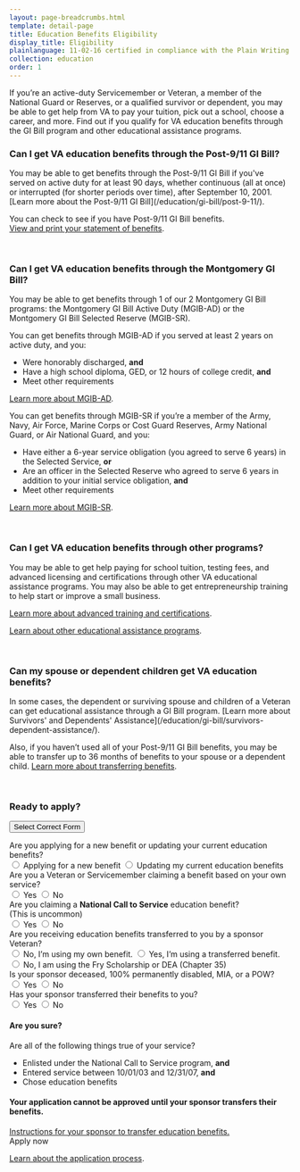 ```yaml
---
layout: page-breadcrumbs.html
template: detail-page
title: Education Benefits Eligibility
display_title: Eligibility
plainlanguage: 11-02-16 certified in compliance with the Plain Writing Act
collection: education
order: 1
---
```

<div itemscope itemtype ="http://schema.org/HowTo">
<div class="va-introtext" itemprop="description" >

If you’re an active-duty Servicemember or Veteran, a member of the National Guard or Reserves, or a qualified survivor or dependent, you may be able to get help from VA to pay your tuition, pick out a school, choose a career, and more. Find out if you qualify for VA education benefits through the GI Bill program and other educational assistance programs.

</div>


<div class="feature" markdown="1" itemprop="step" itemscope itemtype ="http://schema.org/HowToSection">
<h3 itemprop="name">Can I get VA education benefits through the Post-9/11 GI Bill?</h3>
<div itemprop="itemListElement">
You may be able to get benefits through the Post-9/11 GI Bill if you've served on active duty for at least 90 days, whether continuous (all at once) or interrupted (for shorter periods over time), after September 10, 2001. <br>
[Learn more about the Post-9/11 GI Bill](/education/gi-bill/post-9-11/).

<br>

You can check to see if you have Post-9/11 GI Bill benefits. <br>
[View and print your statement of benefits](/education/gi-bill/post-9-11/ch-33-benefit).

</div>

</div><div markdown="0"><br></div>

<div class="feature" markdown="1" itemprop="step" itemscope itemtype ="http://schema.org/HowToSection">
<h3 itemprop="name">Can I get VA education benefits through the Montgomery GI Bill?</h3>
<div itemprop="itemListElement">
You may be able to get benefits through 1 of our 2 Montgomery GI Bill programs: the Montgomery GI Bill Active Duty (MGIB-AD) or the Montgomery GI Bill Selected Reserve (MGIB-SR).

You can get benefits through MGIB-AD if you served at least 2 years on active duty, and you:
- Were honorably discharged, **and**
- Have a high school diploma, GED, or 12 hours of college credit, **and**
- Meet other requirements

[Learn more about MGIB-AD](/education/gi-bill/montgomery-active-duty/).

You can get benefits through MGIB-SR if you’re a member of the Army, Navy, Air Force, Marine Corps or Cost Guard Reserves, Army National Guard, or Air National Guard, and you:
- Have either a 6-year service obligation (you agreed to serve 6 years) in the Selected Service, **or**
- Are an officer in the Selected Reserve who agreed to serve 6 years in addition to your initial service obligation, **and**
- Meet other requirements

[Learn more about MGIB-SR](/education/gi-bill/montgomery-selected-reserve/).
</div>
</div><div markdown="0"><br></div>


<div class="feature" markdown="1" itemprop="step" itemscope itemtype ="http://schema.org/HowToSection">
<h3 itemprop="name"> Can I get VA education benefits through other programs?</h3>
<div itemprop="itemListElement">
You may be able to get help paying for school tuition, testing fees, and advanced licensing and certifications through other VA educational assistance programs. You may also be able to get entrepreneurship training to help start or improve a small business. 


[Learn more about advanced training and certifications](/education/advanced-training-and-certifications/).

[Learn about other educational assistance programs](/education/other-educational-assistance-programs/).
</div>
</div><div markdown="0"><br></div>

<div class="feature" markdown="1" itemprop ="step" itemscope itemtype ="http://schema.org/HowToSection">
<h3 itemprop="name"> Can my spouse or dependent children get VA education benefits?</h3>
<div itemprop="itemListElement">
In some cases, the dependent or surviving spouse and children of a Veteran can get educational assistance through a GI Bill program. [Learn more about Survivors' and Dependents' Assistance](/education/gi-bill/survivors-dependent-assistance/).

Also, if you haven’t used all of your Post-9/11 GI Bill benefits, you may be able to transfer up to 36 months of benefits to your spouse or a dependent child. [Learn more about transferring benefits](/education/gi-bill/transfer/).

</div>

<div markdown="0"><br></div>

### Ready to apply?

<div class="wizard-container">
  <button class="usa-button-primary va-button-primary wizard-button">Select Correct Form</button>

  <p>
    <div class="form-expanding-group-open wizard-content wizard-content-closed">
      <div class="wizard-content-inner">
        <div class="wizard-content-question" data-question="create-or-update" data-state="open">
        <label>Are you applying for a new benefit or updating your current education benefits?</label>
          <div class="form-radio-buttons">
            <input type="radio" name="create-or-update" id="new-application" value="new-application" data-next-question="create" data-alternate="existing-application">
            <label for="new-application">Applying for a new benefit</label>
            <input type="radio" name="create-or-update" id="existing-application" value="existing-application" data-next-question="update" data-alternate="new-application">
            <label for="existing-application">Updating my current education benefits</label>
          </div>
        </div>
        <div class="wizard-content-question" data-question="create" data-alternate="update" data-state="closed">
        <label>Are you a Veteran or Servicemember claiming a benefit based on your own service?</label>
          <div class="form-radio-buttons">
            <input type="radio" name="create" id="is-veteran" value="is-veteran" data-next-question="national-call-to-service" data-alternate="is-not-veteran">
            <label for="is-veteran">Yes</label>
            <input type="radio" name="create" id="is-not-veteran" value="is-not-veteran" data-next-question="create-dependent" data-alternate="is-veteran">
            <label for="is-not-veteran">No</label>
          </div>
        </div>
        <div class="wizard-content-question" data-question="national-call-to-service" data-alternate="create-dependent" data-state="closed">
        <label>Are you claiming a <strong>National Call to Service</strong> education benefit?<br />
              (This is uncommon)
          </label>
          <div class="form-radio-buttons">
            <input type="radio" name="national-call-to-service" id="is-ncts" value="is-ncts" data-selected-form="1990n" data-alternate="is-not-ncts">
            <label for="is-ncts">Yes</label>
            <input type="radio" name="national-call-to-service" id="is-not-ncts" value="is-not-ncts" data-selected-form="1990" data-alternate="is-ncts">
            <label for="is-not-ncts">No</label>
          </div>
        </div>
        <div class="wizard-content-question" data-question="update" data-alternate="create" data-state="closed">
        <label>Are you receiving education benefits transferred to you by a sponsor Veteran?</label>
          <div class="form-radio-buttons">
            <input type="radio" name="update" id="update-non-dependent" value="is-not-dependent" data-selected-form="1995" data-alternate="update-dependent">
            <label for="is-not-dependent">No, I’m using my own benefit.</label>
            <input type="radio" name="update" id="update-transfer" value="is-transfer" data-selected-form="1995" data-alternate="update-dependent">
            <label for="is-transfer">Yes, I’m using a transferred benefit.</label>
            <input type="radio" name="update" id="update-dependent" value="is-dependent" data-selected-form="5495" data-alternate="update-non-dependent update-transfer">
            <label for="is-dependent">No, I am using the Fry Scholarship or DEA (Chapter 35)</label>
          </div>
        </div>
        <div class="wizard-content-question" data-question="create-dependent" data-alternate="national-call-to-service" data-state="closed">
        <label>Is your sponsor deceased, 100% permanently disabled, MIA, or a POW?</label>
          <div class="form-radio-buttons">
            <input type="radio" name="create-dependent" id="create-dependent" value="is-dependent" data-selected-form="5490" data-alternate="create-non-dependent">
            <label for="create-dependent">Yes</label>
            <input type="radio" name="create-dependent" id="create-non-dependent" value="is-non-dependent" data-next-question="create-transfer"  data-alternate="create-dependent">
            <label for="create-non-dependent">No</label>
          </div>
        </div>
        <div class="wizard-content-question" data-question="create-transfer" data-state="closed">
        <label>Has your sponsor transferred their benefits to you?</label>
          <div class="form-radio-buttons">
            <input type="radio" name="create-transfer" id="create-transfer" value="is-transfer" data-selected-form="1990e" data-alternate="create-transfer">
            <label for="create-transfer">Yes</label>
            <input type="radio" name="create-transfer" id="create-non-transfer" value="is-non-transfer" data-selected-form="1990e" data-alternate="create-transfer">
            <label for="create-non-transfer">No</label>
          </div>
        </div>
        <div id="ncts-warning" class="usa-alert usa-alert-warning usa-content secondary" data-state="closed">
        <div class="usa-alert-body">
          <h4 style="padding:0;">Are you sure?</h4>
          <p style="margin:0;">Are all of the following things true of your service?</p>
          <ul>
            <li>Enlisted under the National Call to Service program, <strong>and</strong></li>
            <li>Entered service between 10/01/03 and 12/31/07, <strong>and</strong></li>
            <li>Chose education benefits</li>
          </ul>
        </div>
        </div>
        <div id="transfer-warning" class="usa-alert usa-alert-warning usa-content secondary" data-state="closed">
        <div class="usa-alert-body">
          <h4 style="padding:0;">Your application cannot be approved until your sponsor transfers their benefits.</h4>
          <p style="margin:0;"><a target="_blank" href="https://www.dmdc.osd.mil/milconnect/public/faq/Education_Benefits-How_to_Transfer_Benefits">Instructions for your sponsor to transfer education benefits.</a></p>
        </div>
        </div>
        <a id="apply-now-button" class="usa-button-primary va-button-primary apply-go-button" data-state="closed">Apply now</a>
      </div>
    </div>
  </p>
</div>

[Learn about the application process](/education/apply).

<div markdown="0"><br></div>
</div>
